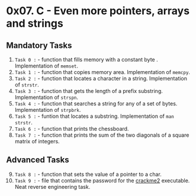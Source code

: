 # 0x07. C - Even more pointers, arrays and strings

## Mandatory Tasks

1. `Task 0 :` - function that fills memory with a constant byte . Implementation of `memset`.
2. `Task 1 :` - function that copies memory area. Implementation of `memcpy`.
3. `Task 2 :` - function that locates a character in a string. Implementation of `strstr`.
4. `Task 3 :` - function that gets the length of a prefix substring. Implementation of `strspn`.
5. `Task 4 :` - function that searches a string for any of a set of bytes. Implementation of `strpbrk`.
6. `Task 5 :` - funtion that locates a substring. Implementation of `man strstr`.
7. `Task 6 :` - function that prints the chessboard.
8. `Task 7 :` - function that prints the sum of the two diagonals of a square matrix of integers.

## Advanced Tasks

9. `Task 8 :` - function that sets the value of a pointer to a char.
10. `Task 9 :` - file that contains the password for the [crackme2]() executable. Neat reverse engineering task.
